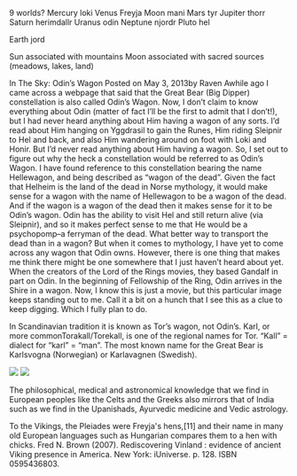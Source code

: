 9 worlds?
Mercury loki
Venus Freyja
Moon mani
Mars tyr
Jupiter thorr
Saturn herimdallr
Uranus odin
Neptune njordr
Pluto hel

Earth jord

Sun associated with mountains
Moon associated with sacred sources (meadows, lakes, land)

In The Sky: Odin’s Wagon
Posted on May 3, 2013by Raven
Awhile ago I came across a webpage that said that the Great Bear (Big Dipper) 
constellation is also called Odin’s Wagon. Now, I don’t claim to know everything about Odin (matter of fact I’ll be the first to admit that I don’t!), but I had never heard anything about Him having a wagon of any sorts. I’d read about Him hanging on Yggdrasil to gain the Runes, Him riding Sleipnir to Hel and back, and also Him wandering around on foot with Loki and Honir. But I’d never read anything about Him having a wagon. So, I set out to figure out why the heck a constellation would be referred to as Odin’s Wagon.
I have found reference to this constellation bearing the name Hellewagon, and being described as “wagon of the dead”. Given the fact that Helheim is the land of the dead in Norse mythology, it would make sense for a wagon with the name of Hellewagon to be a wagon of the dead. And if the wagon is a wagon of the dead then it makes sense for it to be Odin’s wagon.
Odin has the ability to visit Hel and still return alive (via Sleipnir), and so it makes perfect sense to me that He would be a psychopomp–a ferryman of the dead. What better way to transport the dead than in a wagon?
But when it comes to mythology, I have yet to come across any wagon that Odin owns. However, there is one thing that makes me think there might be one somewhere that I just haven’t heard about yet. When the creators of the Lord of the Rings movies, they based Gandalf in part on Odin. In the beginning of Fellowship of the Ring, Odin arrives in the Shire in a wagon. Now, I know this is just a movie, but this particular image keeps standing out to me. Call it a bit on a hunch that I see this as a clue to keep digging. Which I fully plan to do.


In Scandinavian tradition it is known as Tor’s wagon, not Odin’s. Karl, or more commonTorakall/Torekall, is one of the regional names for Tor. “Kall” = dialect for “karl” = “man”. The most known name for the Great Bear is Karlsvogna (Norwegian) or Karlavagnen (Swedish).

![](pics/84676.jpg)
![](pics/985875.jpg)


The philosophical, medical and astronomical knowledge that we find in European peoples like the Celts and the Greeks also mirrors that of India such as we find in the Upanishads, Ayurvedic medicine and Vedic astrology.

To the Vikings, the Pleiades were Freyja's hens,[11] and their name in many old European languages such as Hungarian compares them to a hen with chicks. Fred N. Brown (2007). Rediscovering Vinland : evidence of ancient Viking presence in America. New York: iUniverse. p. 128. ISBN 0595436803.

